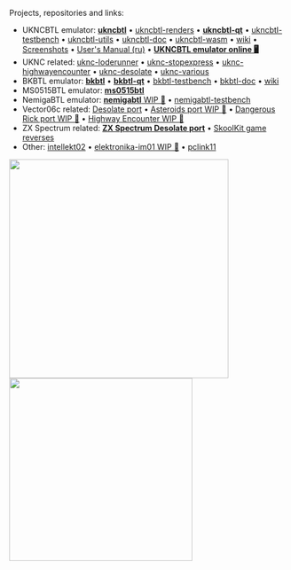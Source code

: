 Projects, repositories and links:
* UKNCBTL emulator: [**ukncbtl**](https://github.com/nzeemin/ukncbtl/) • [ukncbtl-renders](https://github.com/nzeemin/ukncbtl-renders/) • [**ukncbtl-qt**](https://github.com/nzeemin/ukncbtl-qt/) • [ukncbtl-testbench](https://github.com/nzeemin/ukncbtl-testbench/) • [ukncbtl-utils](https://github.com/nzeemin/ukncbtl-utils/) • [ukncbtl-doc](https://github.com/nzeemin/ukncbtl-doc/) • [ukncbtl-wasm](https://github.com/nzeemin/ukncbtl-wasm/) • [wiki](https://github.com/nzeemin/ukncbtl-doc/wiki) • [Screenshots](https://github.com/nzeemin/ukncbtl-doc/wiki/Screenshots-ru) • [User's Manual (ru)](https://github.com/nzeemin/ukncbtl-doc/wiki/Users-Manual-ru) • [**UKNCBTL emulator online 🖥️**](https://nzeemin.github.io/ukncbtl-online.html)
* UKNC related: [uknc-loderunner](https://github.com/nzeemin/uknc-loderunner) • [uknc-stopexpress](https://github.com/nzeemin/uknc-stopexpress) • [uknc-highwayencounter](https://github.com/nzeemin/uknc-highwayencounter) • [uknc-desolate](https://github.com/nzeemin/uknc-desolate) • [uknc-various](https://github.com/nzeemin/uknc-various)
* BKBTL emulator: [**bkbtl**](https://github.com/nzeemin/bkbtl) • [**bkbtl-qt**](https://github.com/nzeemin/bkbtl-qt) • [bkbtl-testbench](https://github.com/nzeemin/bkbtl-testbench) • [bkbtl-doc](https://github.com/nzeemin/bkbtl-doc) • [wiki](https://github.com/nzeemin/bkbtl-doc/wiki)
* MS0515BTL emulator: [**ms0515btl**](https://github.com/nzeemin/ms0515btl)
* NemigaBTL emulator: [**nemigabtl** WIP 🚧](https://github.com/nzeemin/nemigabtl) • [nemigabtl-testbench](https://github.com/nzeemin/nemigabtl-testbench)
* Vector06c related: [Desolate port](https://github.com/nzeemin/vector06c-desolate) • [Asteroids port WIP 🚧](https://github.com/nzeemin/vector06c-asteroids) • [Dangerous Rick port WIP 🚧](https://github.com/nzeemin/vector06c-dangerick) • [Highway Encounter WIP 🚧](nzeemin/vector06c-highwayencounter)
* ZX Spectrum related: [**ZX Spectrum Desolate port**](https://github.com/nzeemin/spectrum-desolate) • [SkoolKit game reverses](https://github.com/nzeemin/skoolkit-game-revs)
* Other: [intellekt02](https://github.com/nzeemin/intellekt02/) • [elektronika-im01 WIP 🚧](https://github.com/nzeemin/elektronika-im01) • [pclink11](https://github.com/nzeemin/pclink11/)

<img src="https://github-readme-stats.vercel.app/api?username=nzeemin&show_icons=true&theme=default" width="395"/> <img src="https://github-readme-stats.vercel.app/api/top-langs?username=nzeemin&layout=compact&theme=default" width="330"/>
